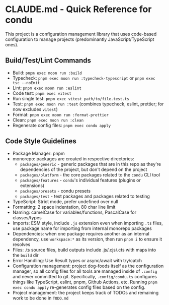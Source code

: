 # CLAUDE.md - Quick Reference for condu

This project is a configuration management library that uses code-based configuration to manage projects (predominantly JavaScript/TypeScript ones).

## Build/Test/Lint Commands

- Build: `pnpm exec moon run :build`
- Typecheck: `pnpm exec moon run :typecheck-typescript` or `pnpm exec tsc --noEmit`
- Lint: `pnpm exec moon run :eslint`
- Code test: `pnpm exec vitest`
- Run single test: `pnpm exec vitest path/to/file.test.ts`
- Test: `pnpm exec moon run :test` (combines typecheck, eslint, prettier; for now excludes `vitest`)
- Format: `pnpm exec moon run :format-prettier`
- Clean: `pnpm exec moon run :clean`
- Regenerate config files: `pnpm exec condu apply`

## Code Style Guidelines

- Package Manager: pnpm
- monorepo: packages are created in respective directories:
  - `packages/generic` - generic packages that are in this repo as they're dependencies of the project, but don't depend on the project
  - `packages/platform` - the core packages related to the `condu` CLI tool
  - `packages/features` - `condu`'s individual features (plugins or extensions)
  - `packages/presets` - condu presets
  - `packages/test` - test packages and packages related to testing
- TypeScript: Strict mode, prefer undefined over null
- Formatting: 2 space indentation, 80 char line limit
- Naming: camelCase for variables/functions, PascalCase for classes/types
- Imports: ESM style, include `.js` extension even when importing `.ts` files, use package name for importing from internal monorepo packages
- Dependencies: when one package requires another as an internal dependency, use `workspace:*` as its version, then run `pnpm i` to ensure it resolves
- Files: .ts source files, build outputs include .js/.cjs/.cts with maps into the `build` dir
- Error Handling: Use Result types or async/await with try/catch
- Configuration management: project dog-foods itself as the configuration manager, so all config files for all tools are managed inside of `.config` and never committed to git. Specifically, `.config/condu.ts` configures things like TypeScript, eslint, pnpm, Github Actions, etc. Running `pnpm exec condu apply` re-generates config files based on the config.
- Project management: the project keeps track of TODOs and remaining work to be done in `TODO.md`
